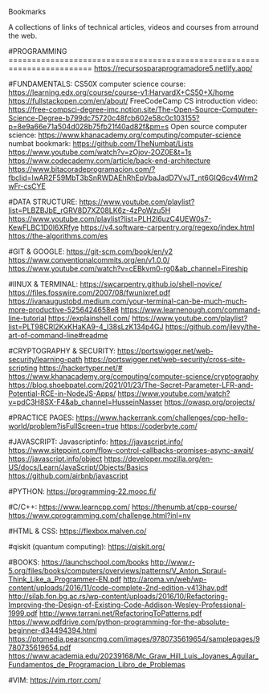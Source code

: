 Bookmarks

A collections of links of technical articles, videos and courses from arround the web.

#PROGRAMMING ========================================================================
	https://recursosparaprogramadore5.netlify.app/

#FUNDAMENTALS:
	CS50X computer science course:  https://learning.edx.org/course/course-v1:HarvardX+CS50+X/home
	https://fullstackopen.com/en/about/
	FreeCodeCamp CS introduction video:  https://free-compsci-degree-imc.notion.site/The-Open-Source-Computer-Science-Degree-b799dc75720c48fcb602e58c0c103155?p=8e9a66e71a504d028b75fb21f40ad82f&pm=s
	Open source computer science:  https://www.khanacademy.org/computing/computer-science
	numbat bookmark:  https://github.com/TheNumbat/Lists
	https://www.youtube.com/watch?v=zOjov-2OZ0E&t=1s
	https://www.codecademy.com/article/back-end-architecture
	https://www.bitacoradeprogramacion.com/?fbclid=IwAR2F59MbT3bSnRWDAEhRhEpVbaJadD7VvJT_nt6GIQ6cv4Wrm2wFr-csCYE

#DATA STRUCTURE:
	https://www.youtube.com/playlist?list=PLBZBJbE_rGRV8D7XZ08LK6z-4zPoWzu5H
	https://www.youtube.com/playlist?list=PLH2l6uzC4UEW0s7-KewFLBC1D0l6XRfye
	https://v4.software-carpentry.org/regexp/index.html
	https://the-algorithms.com/es

#GIT & GOOGLE:
	https://git-scm.com/book/en/v2
	https://www.conventionalcommits.org/en/v1.0.0/
	https://www.youtube.com/watch?v=cEBkvm0-rg0&ab_channel=Fireship

#lINUX & TERMINAL:
	https://swcarpentry.github.io/shell-novice/
	https://files.fosswire.com/2007/08/fwunixref.pdf
	https://ivanaugustobd.medium.com/your-terminal-can-be-much-much-more-productive-5256424658e8
	https://www.learnenough.com/command-line-tutorial
	https://explainshell.com/
	https://www.youtube.com/playlist?list=PLT98CRl2KxKHaKA9-4_I38sLzK134p4GJ
	https://github.com/jlevy/the-art-of-command-line#readme

#CRYPTOGRAPHY & SECURITY:
	https://portswigger.net/web-security/learning-path
	https://portswigger.net/web-security/cross-site-scripting
	https://hackertyper.net/#
	https://www.khanacademy.org/computing/computer-science/cryptography	
	https://blog.shoebpatel.com/2021/01/23/The-Secret-Parameter-LFR-and-Potential-RCE-in-NodeJS-Apps/
	https://www.youtube.com/watch?v=pdC3H8SX-F4&ab_channel=HusseinNasser
	https://owasp.org/projects/

#PRACTICE PAGES:
	https://www.hackerrank.com/challenges/cpp-hello-world/problem?isFullScreen=true
	https://coderbyte.com/
	

#JAVASCRIPT:
	Javascriptinfo:  https://javascript.info/
	https://www.sitepoint.com/flow-control-callbacks-promises-async-await/
	https://javascript.info/object
	https://developer.mozilla.org/en-US/docs/Learn/JavaScript/Objects/Basics
	https://github.com/airbnb/javascript

#PYTHON:
	https://programming-22.mooc.fi/

#C/C++:
	https://www.learncpp.com/
	https://thenumb.at/cpp-course/
	https://www.cprogramming.com/challenge.html?inl=nv

#HTML & CSS:
	https://flexbox.malven.co/

#qiskit (quantum computing): 
	https://qiskit.org/

#BOOKS:
	https://launchschool.com/books
	http://www.r-5.org/files/books/computers/overviews/patterns/V_Anton_Spraul-Think_Like_a_Programmer-EN.pdf
	http://aroma.vn/web/wp-content/uploads/2016/11/code-complete-2nd-edition-v413hav.pdf	
	http://silab.fon.bg.ac.rs/wp-content/uploads/2016/10/Refactoring-Improving-the-Design-of-Existing-Code-Addison-Wesley-Professional-1999.pdf
	http://www.tarrani.net/RefactoringToPatterns.pdf
	https://www.pdfdrive.com/python-programming-for-the-absolute-beginner-d34494394.html
	https://ptgmedia.pearsoncmg.com/images/9780735619654/samplepages/9780735619654.pdf 
	https://www.academia.edu/20239168/Mc_Graw_Hill_Luis_Joyanes_Aguilar_Fundamentos_de_Programacion_Libro_de_Problemas

#VIM:
	https://vim.rtorr.com/
